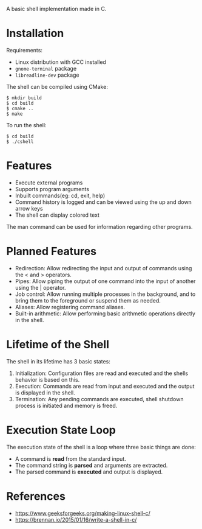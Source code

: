 A basic shell implementation made in C.

# Installation
Requirements:  
- Linux distribution with GCC installed
- `gnome-terminal` package
- `libreadline-dev` package

The shell can be compiled using CMake:
```
$ mkdir build
$ cd build
$ cmake ..
$ make
```

To run the shell:
```
$ cd build
$ ./cshell
```

# Features
- Execute external programs
- Supports program arguments
- Inbuilt commands(eg: cd, exit, help)
- Command history is logged and can be viewed using the up and down arrow keys
- The shell can display colored text

The man command can be used for information regarding other programs.

# Planned Features
- Redirection: Allow redirecting the input and output of commands using the < and > operators.
- Pipes: Allow piping the output of one command into the input of another using the | operator.
- Job control: Allow running multiple processes in the background, and to bring them to the foreground or suspend them as needed.
- Aliases: Allow registering command aliases.
- Built-in arithmetic: Allow performing basic arithmetic operations directly in the shell.

# Lifetime of the Shell
The shell in its lifetime has 3 basic states:
1. Initialization: Configuration files are read and executed and the shells behavior is based on this.
2. Execution: Commands are read from input and executed and the output is displayed in the shell.
3. Termination: Any pending commands are executed, shell shutdown process is initiated and memory is freed.

# Execution State Loop
The execution state of the shell is a loop where three basic things are done:
- A command is __read__ from the standard input.
- The command string is __parsed__ and arguments are extracted.
- The parsed command is __executed__ and output is displayed.

# References
- https://www.geeksforgeeks.org/making-linux-shell-c/
- https://brennan.io/2015/01/16/write-a-shell-in-c/
